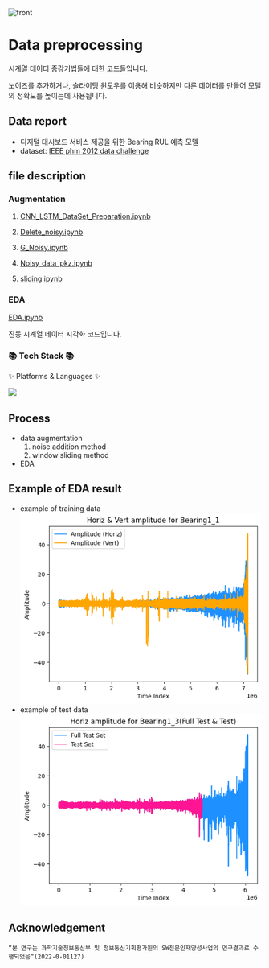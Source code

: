 <img width="1000" alt="front" src="https://github.com/SWTeam2/Data_preprocessing/assets/139730231/5920ef27-f4a4-49b6-af37-ac67fd3efa73">

# Data preprocessing
시계열 데이터 증강기법들에 대한 코드들입니다. 

노이즈를 추가하거나, 슬라이딩 윈도우를 이용해 비슷하지만 다른 데이터를 만들어 모델의 정확도를 높이는데 사용됩니다.

## Data report
- 디지털 대시보드 서비스 제공을 위한 Bearing RUL 예측 모델
- dataset: [IEEE phm 2012 data challenge](https://www.kaggle.com/datasets/alanhabrony/ieee-phm-2012-data-challenge)

## file description
### Augmentation
1. [CNN_LSTM_DataSet_Preparation.ipynb](augmentation/CNN_LSTM_DataSet_Preparation.ipynb)
   
2. [Delete_noisy.ipynb](augmentation/Delete_noisy.ipynb)
   
3. [G_Noisy.ipynb](augmentation/G_Noisy.ipynb)
   
4. [Noisy_data_pkz.ipynb](augmentation/Noisy_data_pkz.ipynb)
   
5. [sliding.ipynb](augmentation/sliding.ipynb)
   
### EDA
[EDA.ipynb](EDA.ipynb)

진동 시계열 데이터 시각화 코드입니다.

<div>
	<h3>📚 Tech Stack 📚</h3>
	<p>✨ Platforms & Languages ✨</p>
   <img src="https://img.shields.io/badge/Python-3776AB?style=for-the-badge&logo=Python&logoColor=white">
</div>


## Process
- data augmentation
   1. noise addition method
   2. window sliding method 
- EDA

## Example of EDA result
- example of training data
![example of training data](image-1.png)
-  example of test data
![example of test data](image-2.png)

## Acknowledgement
```
“본 연구는 과학기술정보통신부 및 정보통신기획평가원의 SW전문인재양성사업의 연구결과로 수행되었음“(2022-0-01127)
```
